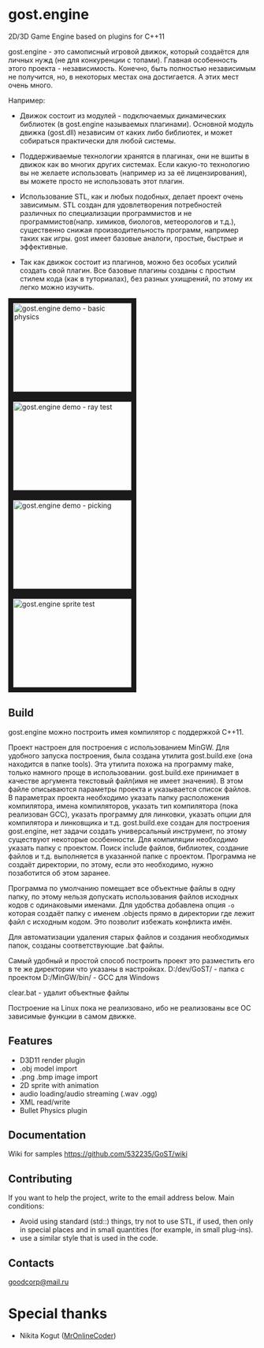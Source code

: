 # gost.engine
2D/3D Game Engine based on plugins for C++11

gost.engine - это самописный игровой движок, который создаётся для личных нужд (не для конкуренции с топами). Главная особенность этого проекта - независимость. Конечно, быть полностью независимым не получится, но, в некоторых местах она достигается. А этих мест очень много. 

Например:

- Движок состоит из модулей - подключаемых динамических библиотек (в gost.engine называемых плагинами). Основной модуль движка (gost.dll) независим от каких либо библиотек, и может собираться практически для любой системы.

- Поддерживаемые технологии хранятся в плагинах, они не вшиты в движок как во многих других системах. Если какую-то технологию вы не желаете использовать (например из за её лицензирования), вы можете просто не использовать этот плагин.

- Использование STL, как и любых подобных, делает проект очень зависимым. STL создан для удовлетворения потребностей различных по специализации программистов и не программистов(напр. химиков, биологов, метеорологов и т.д.), существенно снижая производительность программ, например таких как игры. gost имеет базовые аналоги, простые, быстрые и эффективные.

- Так как движок состоит из плагинов, можно без особых усилий создать свой плагин. Все базовые плагины созданы с простым стилем кода (как в туториалах), без разных ухищрений, по этому их легко можно изучить.

<a href="http://www.youtube.com/watch?feature=player_embedded&v=VYMdwpfL27g
" target="_blank"><img src="http://img.youtube.com/vi/VYMdwpfL27g/0.jpg" 
alt="gost.engine demo - basic physics" width="240" height="180" border="10" /></a><a href="http://www.youtube.com/watch?feature=player_embedded&v=R-4EsYBYTS0
" target="_blank"><img src="http://img.youtube.com/vi/R-4EsYBYTS0/0.jpg" 
alt="gost.engine demo - ray test" width="240" height="180" border="10" /></a><a href="http://www.youtube.com/watch?feature=player_embedded&v=NULUuxLR1y0
" target="_blank"><img src="http://img.youtube.com/vi/NULUuxLR1y0/0.jpg" 
alt="gost.engine demo - picking" width="240" height="180" border="10" /></a>
<a href="http://www.youtube.com/watch?feature=player_embedded&v=zM-_3Nj6e7Q
" target="_blank"><img src="http://img.youtube.com/vi/zM-_3Nj6e7Q/0.jpg" 
alt="gost.engine sprite test" width="240" height="180" border="10" /></a>

## Build

gost.engine можно построить имея компилятор с поддержкой C++11.

Проект настроен для построения с использованием MinGW. Для удобного запуска построения, была создана утилита gost.build.exe (она находится в папке tools). Эта утилита похожа на программу make, только намного проще в использовании.
gost.build.exe принимает в качестве аргумента текстовый файл(имя не имеет значения). В этом файле описываются параметры проекта и указывается список файлов. В параметрах проекта необходимо указать папку расположения компилятора, имена компиляторов, указать тип компилятора (пока реализован GCC), указать программу для линковки, указать опции для компилятора и линковщика и т.д.
gost.build.exe создан для построения gost.engine, нет задачи создать универсальный инструмент, по этому существуют некоторые особенности.
Для компиляции необходимо указать папку с проектом. Поиск include файлов, библиотек, создание файлов и т.д. выполняется в указанной папке с проектом.
Программа не создаёт директории, по этому, если это необходимо, нужно позаботится об этом заранее.

Программа по умолчанию помещает все объектные файлы в одну папку, по этому нельзя допускать использования файлов исходных кодов с одинаковыми именами.
Для удобства добавлена опция `-o` которая создаёт папку с именем .objects прямо в директории где лежит файл с исходным кодом. Это позволит избежать конфликта имён.

Для автоматизации удаления старых файлов и создания необходимых папок, созданы соответствующие .bat файлы.

Самый удобный и простой способ построить проект это разместить его в те же директории что указаны в настройках.
D:/dev/GoST/ - папка с проектом
D:/MinGW/bin/ - GCC для Windows

clear.bat - удалит объектные файлы

Построение на Linux пока не реализовано, ибо не реализованы все ОС зависимые функции в самом движке.

## Features
* D3D11 render plugin
* .obj model import
* .png .bmp image import
* 2D sprite with animation
* audio loading/audio streaming (.wav .ogg)
* XML read/write
* Bullet Physics plugin

## Documentation

Wiki for samples https://github.com/532235/GoST/wiki

## Contributing

If you want to help the project, write to the email address below.
Main conditions:
- Avoid using standard (std::) things, try not to use STL, if used, then only in special places and in small quantities (for example, in small plug-ins).
- use a similar style that is used in the code.

## Contacts

goodcorp@mail.ru


# Special thanks

* Nikita Kogut ([MrOnlineCoder](https://github.com/MrOnlineCoder))
